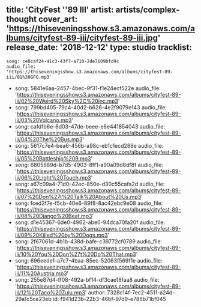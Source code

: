 title: 'CityFest ''89 III'
artist: artists/complex-thought
cover_art: 'https://thiseveningsshow.s3.amazonaws.com/albums/cityfest-89-iii/cityfest-89-iii.jpg'
release_date: '2018-12-12'
type: studio
tracklist:
  -
    song: ce8caf24-41c3-43f7-a710-2de7609bfd9c
    audio_file: 'https://thiseveningsshow.s3.amazonaws.com/albums/cityfest-89-iii/01%20GFG.mp3'
  -
    song: 5841e6aa-2457-4bec-9f31-f1e24ecf522e
    audio_file: 'https://thiseveningsshow.s3.amazonaws.com/albums/cityfest-89-iii/02%20Weird%20Sky%2C%20inc.mp3'
  -
    song: 799bd405-79c4-40d2-b626-4e2f9079e143
    audio_file: 'https://thiseveningsshow.s3.amazonaws.com/albums/cityfest-89-iii/03%20Volcano.mp3'
  -
    song: cafdfb6e-6d03-47de-beee-e6e441854043
    audio_file: 'https://thiseveningsshow.s3.amazonaws.com/albums/cityfest-89-iii/04%20The%20Bus.mp3'
  -
    song: 5617c7e4-bea6-456b-a98c-eb1c1ecd288e
    audio_file: 'https://thiseveningsshow.s3.amazonaws.com/albums/cityfest-89-iii/05%20Battleship%209.mp3'
  -
    song: 6805889d-b7d5-4903-8ff1-a90a09d8df8f
    audio_file: 'https://thiseveningsshow.s3.amazonaws.com/albums/cityfest-89-iii/06%20Light%20Touch.mp3'
  -
    song: a67c09a4-71d0-42ec-850e-d30c55cafa2d
    audio_file: 'https://thiseveningsshow.s3.amazonaws.com/albums/cityfest-89-iii/07%20Don%27t%20Talk%20About%20Us.mp3'
  -
    song: fced2f7e-f5cb-40e6-89f8-8ac42ebc9e08
    audio_file: 'https://thiseveningsshow.s3.amazonaws.com/albums/cityfest-89-iii/08%20Django%20Beat.mp3'
  -
    song: d1e45367-6de0-4962-abe0-94dca70fa20f
    audio_file: 'https://thiseveningsshow.s3.amazonaws.com/albums/cityfest-89-iii/09%20Killed%20by%20Dogs.mp3'
  -
    song: 2f67061d-4b1b-438d-bafe-c39772cf0789
    audio_file: 'https://thiseveningsshow.s3.amazonaws.com/albums/cityfest-89-iii/10%20You%20Don%27t%20Do%20That.mp3'
  -
    song: 696eede1-a7c7-4baa-85ec-52063f569f1e
    audio_file: 'https://thiseveningsshow.s3.amazonaws.com/albums/cityfest-89-iii/11%20Austria.mp3'
  -
    song: 255e87d4-ff08-492a-bf14-df3cae18faa8
    audio_file: 'https://thiseveningsshow.s3.amazonaws.com/albums/cityfest-89-iii/12%20Taco%20Zulu.mp3'
author: 7328c14f-7ec2-4511-a24d-29a1c5ce23eb
id: f941d23b-22b3-46bf-97d9-e788b71bf045
